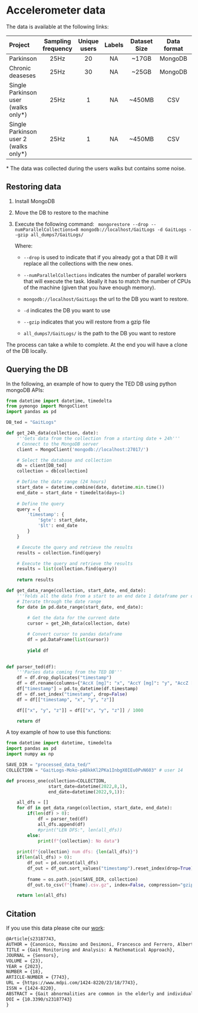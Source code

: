 # Accelerometer data

The data is available at the following links:

| Project                             | Sampling frequency | Unique users | Labels | Dataset Size | Data format |                           Download                           |
| :---------------------------------- | :----------------: | :----------: | :----: | :----------: | :---------: | :----------------------------------------------------------: |
| Parkinson                           |        25Hz        |      20      |   NA   |    ~17GB     |   MongoDB   | [LINK](https://drive.google.com/drive/folders/1CnoWaaMFOacgJaCZfJkprRYTsGSBB2po?usp=sharing) |
| Chronic deaseses                    |        25Hz        |      30      |   NA   |    ~25GB     |   MongoDB   | [LINK](https://drive.google.com/drive/folders/1RtDDlfDJzx-0YLW1hm0htt2oQdeuYB5T?usp=sharing) |
| Single Parkinson user (walks only*) |        25Hz        |      1       |   NA   |    ~450MB    |     CSV     | [LINK](https://drive.google.com/drive/folders/1wfsUucekV6ix0HOGfnF-LpLpztrbCluY?usp=sharing) |
| Single Parkinson user 2 (walks only*) |        25Hz        |      1       |   NA   |    ~450MB    |     CSV     | [LINK](https://drive.google.com/drive/folders/13hxamYeQVoo21K7ex1w-pCG53DN5tnTv?usp=sharing) |

\* The data was collected during the users walks but contains some noise.

## Restoring data

1. Install MongoDB

2. Move the DB to restore to the machine

3. Execute the following command:
   ` mongorestore --drop --numParallelCollections=8 mongodb://localhost/GaitLogs -d GaitLogs --gzip all_dumps7/GaitLogs/`

   Where:

   - `--drop` is used to indicate that if you already got a that DB it will replace all the collections with the new ones.

   - `--numParallelCollections` indicates the number of parallel workers that will execute the task. Ideally it has to match the number of CPUs of the machine (given that you have enough memory).
   - `mongodb://localhost/GaitLogs` the url to the DB you want to restore.
   - `-d` indicates the DB you want to use
   - `--gzip` indicates that you will restore from a gzip file
   - `all_dumps7/GaitLogs/` is the path to the DB you want to restore

The process can take a while to complete. At the end you will have a clone of the DB locally.

## Querying the DB

In the following, an example of how to query the TED DB using python mongoDB APIs:

```python
from datetime import datetime, timedelta
from pymongo import MongoClient
import pandas as pd

DB_ted = "GaitLogs"

def get_24h_data(collection, date):
    '''Gets data from the collection from a starting date + 24h'''
    # Connect to the MongoDB server
    client = MongoClient('mongodb://localhost:27017/')

    # Select the database and collection
    db = client[DB_ted]
    collection = db[collection]

    # Define the date range (24 hours)
    start_date = datetime.combine(date, datetime.min.time())
    end_date = start_date + timedelta(days=1)
    
    # Define the query
    query = {
        'timestamp': {
            '$gte': start_date,
            '$lt': end_date
        }
    }

    # Execute the query and retrieve the results
    results = collection.find(query)

    # Execute the query and retrieve the results
    results = list(collection.find(query))
    
    return results

def get_data_range(collection, start_date, end_date):
    '''Yelds all the data from a start to an end date 1 dataframe per day'''
    # Iterate through the date range
    for date in pd.date_range(start_date, end_date):
        
        # Get the data for the current date
        cursor = get_24h_data(collection, date)

        # Convert cursor to pandas dataframe
        df = pd.DataFrame(list(cursor))
        
        yield df

        
def parser_ted(df):
    '''Parses data coming from the TED DB'''
    df = df.drop_duplicates("timestamp")
    df = df.rename(columns={"AccX [mg]": "x", "AccY [mg]": "y", "AccZ [mg]": "z"})
    df["timestamp"] = pd.to_datetime(df.timestamp)
    df = df.set_index("timestamp", drop=False)
    df = df[["timestamp", "x", "y", "z"]]

    df[["x", "y", "z"]] = df[["x", "y", "z"]] / 1000

    return df
```

A toy example of how to use this functions:

```python
from datetime import datetime, timedelta
import pandas as pd
import numpy as np

SAVE_DIR = "processed_data_ted/"
COLLECTION = "GaitLogs-Moko-pA8kkKl2PKa1InbgX0IEu0PvN603" # user 14

def process_one(collection=COLLECTION, 
                start_date=datetime(2022,8,1), 
                end_date=datetime(2022,9,1)):

    all_dfs = []
    for df in get_data_range(collection, start_date, end_date):
        if(len(df) > 0):
            df = parser_ted(df)
            all_dfs.append(df)
            #print("LEN DFS:", len(all_dfs))
        else:
            print(f"{collection}: No data")
    
    print(f"{collection} num dfs: {len(all_dfs)}")
    if(len(all_dfs) > 0):
        df_out = pd.concat(all_dfs)
        df_out = df_out.sort_values("timestamp").reset_index(drop=True)
        
        fname = os.path.join(SAVE_DIR, collection)
        df_out.to_csv(f"{fname}.csv.gz", index=False, compression="gzip")

    return len(all_dfs)
```

## Citation
If you use this data please cite our [work](https://www.mdpi.com/1424-8220/23/18/7743):

```latex
@Article{s23187743,
AUTHOR = {Canonico, Massimo and Desimoni, Francesco and Ferrero, Alberto and Grassi, Pietro Antonio and Irwin, Christopher and Campani, Daiana and Dal Molin, Alberto and Panella, Massimiliano and Magistrelli, Luca},
TITLE = {Gait Monitoring and Analysis: A Mathematical Approach},
JOURNAL = {Sensors},
VOLUME = {23},
YEAR = {2023},
NUMBER = {18},
ARTICLE-NUMBER = {7743},
URL = {https://www.mdpi.com/1424-8220/23/18/7743},
ISSN = {1424-8220},
ABSTRACT = {Gait abnormalities are common in the elderly and individuals diagnosed with Parkinson&rsquo;s, often leading to reduced mobility and increased fall risk. Monitoring and assessing gait patterns in these populations play a crucial role in understanding disease progression, early detection of motor impairments, and developing personalized rehabilitation strategies. In particular, by identifying gait irregularities at an early stage, healthcare professionals can implement timely interventions and personalized therapeutic approaches, potentially delaying the onset of severe motor symptoms and improving overall patient outcomes. In this paper, we studied older adults affected by chronic diseases and/or Parkinson&rsquo;s disease by monitoring their gait due to wearable devices that can accurately detect a person&rsquo;s movements. In our study, about 50 people were involved in the trial (20 with Parkinson&rsquo;s disease and 30 people with chronic diseases) who have worn our device for at least 6 months. During the experimentation, each device collected 25 samples from the accelerometer sensor for each second. By analyzing those data, we propose a metric for the &ldquo;gait quality&rdquo; based on the measure of entropy obtained by applying the Fourier transform.},
DOI = {10.3390/s23187743}
}
```
